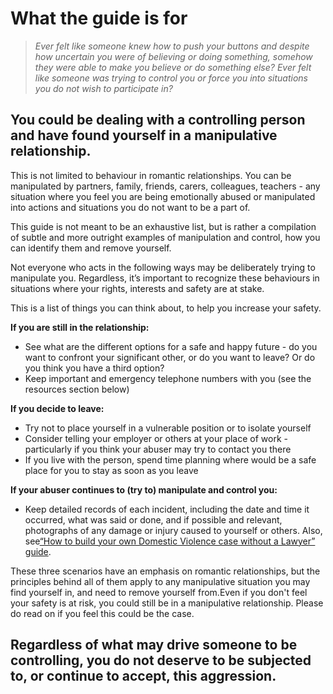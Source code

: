 # What the guide is for

> _Ever felt like someone knew how to push your buttons and despite how uncertain you were of believing or doing something, somehow they were able to make you believe or do something else? Ever felt like someone was trying to control you or force you into situations you do not wish to participate in?_

## **You could be dealing with a controlling person and have found yourself in a manipulative relationship.**

This is not limited to behaviour in romantic relationships. You can be manipulated by partners, family, friends, carers, colleagues, teachers - any situation where you feel you are being emotionally abused or manipulated into actions and situations you do not want to be a part of.

This guide is not meant to be an exhaustive list, but is rather a compilation of subtle and more outright examples of manipulation and control, how you can identify them and remove yourself.

Not everyone who acts in the following ways may be deliberately trying to manipulate you. Regardless, it’s important to recognize these behaviours in situations where your rights, interests and safety are at stake.

This is a list of things you can think about, to help you increase your safety.

**If you are still in the relationship:**

* See what are the different options for a safe and happy future - do you want to confront your significant other, or do you want to leave? Or do you think you have a third option?
* Keep important and emergency telephone numbers with you \(see the resources section below\)

**If you decide to leave:**

* Try not to place yourself in a vulnerable position or to isolate yourself
* Consider telling your employer or others at your place of work - particularly if you think your abuser may try to contact you there
* If you live with the person, spend time planning where would be a safe place for you to stay as soon as you leave

**If your abuser continues to \(try to\) manipulate and control you:**

* Keep detailed records of each incident, including the date and time it occurred, what was said or done, and if possible and relevant, photographs of any damage or injury caused to yourself or others. Also, see[“How to build your own Domestic Violence case without a Lawyer” guide](http://chayn.co/how-to-build-your-own-case/).

These three scenarios have an emphasis on romantic relationships, but the principles behind all of them apply to any manipulative situation you may find yourself in, and need to remove yourself from.Even if you don't feel your safety is at risk, you could still be in a manipulative relationship. Please do read on if you feel this could be the case.

## Regardless of what may drive someone to be controlling, you do not deserve to be subjected to, or continue to accept, this aggression.

